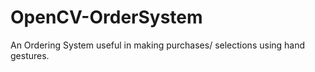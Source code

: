 # OpenCV-OrderSystem

An Ordering System useful in making purchases/ selections using hand gestures.
